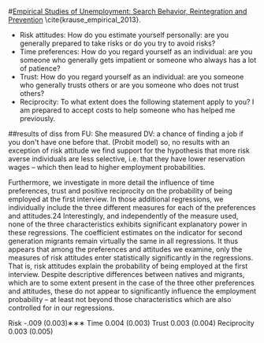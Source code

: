 #[Empirical Studies of Unemployment: Search Behavior, Reintegration and Prevention](http://www.diss.fu-berlin.de/diss/servlets/MCRFileNodeServlet/FUDISS_derivate_000000013593/0_dissertation_AK_vfinal_online.pdf?hosts=local) \cite{krause_empirical_2013}.

* Risk attitudes: How do you estimate yourself personally: are you generally prepared to take risks or do you try to avoid risks?
* Time preferences: How do you regard yourself as an individual: are you someone who generally gets impatient or someone who always has a lot of patience?
* Trust: How do you regard yourself as an individual: are you someone who generally trusts others or are you someone who does not trust others?
* Reciprocity: To what extent does the following statement apply to you? I am prepared to accept costs to help someone who has helped me previously.


##results of diss from FU:
She measured 
DV: a chance of finding a job if you don't have one before that. (Probit model)
so, no results with an exception of risk attitude
we find support for the hypothesis that more risk averse individuals are
less selective, i.e. that they have lower reservation wages – which then lead to higher
employment probabilities.

Furthermore, we investigate in more detail the influence of time preferences, trust and
positive reciprocity on the probability of being employed at the first interview. In those
additional regressions, we individually include the three different measures for each of the
preferences and attitudes.24 Interestingly, and independently of the measure used, none
of the three characteristics exhibits significant explanatory power in these regressions.
The coefficient estimates on the indicator for second generation migrants remain virtually
the same in all regressions. It thus appears that among the preferences and attitudes
we examine, only the measures of risk attitudes enter statistically significantly in the
regressions. That is, risk attitudes explain the probability of being employed at the first
interview. Despite descriptive differences between natives and migrants, which are to
some extent present in the case of the three other preferences and attitudes, these do not
appear to significantly influence the employment probability – at least not beyond those
characteristics which are also controlled for in our regressions.


Risk -.009
(0.003)∗∗∗
Time 0.004
(0.003)
Trust 0.003
(0.004)
Reciprocity 0.003
(0.005)

